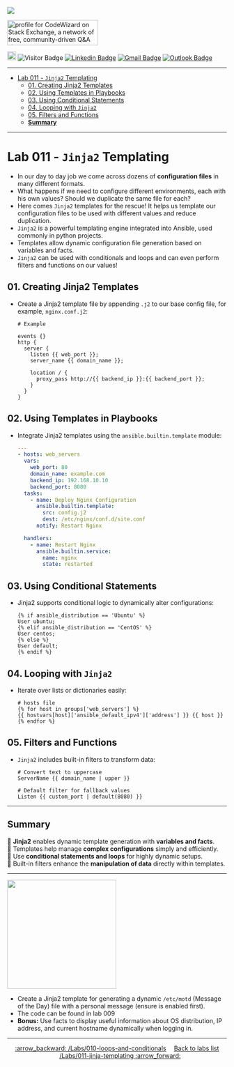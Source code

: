 ![](../../resources/ansible_logo.png)

<a href="https://stackoverflow.com/users/1755598"><img src="https://stackexchange.com/users/flair/1951642.png" width="208" height="58" alt="profile for CodeWizard on Stack Exchange, a network of free, community-driven Q&amp;A sites" title="profile for CodeWizard on Stack Exchange, a network of free, community-driven Q&amp;A sites"></a>

<a href="https://github.com/nirgeier/AnsibleLabs/actions/workflows/004-playbooks.yaml"><img src="https://img.shields.io/github/actions/workflow/status/nirgeier/AnsibleLabs/004-playbooks.yaml?branch=main&style=flat" style="height: 20px;"></a> ![Visitor Badge](https://visitor-badge.laobi.icu/badge?page_id=nirgeier) [![Linkedin Badge](https://img.shields.io/badge/-nirgeier-blue?style=flat&logo=Linkedin&logoColor=white&link=https://www.linkedin.com/in/nirgeier/)](https://www.linkedin.com/in/nirgeier/) [![Gmail Badge](https://img.shields.io/badge/-nirgeier@gmail.com-fcc624?style=plastic&logo=Gmail&logoColor=red&link=mailto:nirgeier@gmail.com)](mailto:nirgeier@gmail.com) [![Outlook Badge](https://img.shields.io/badge/-nirg@codewizard.co.il-fcc624?style=plastic&logo=microsoftoutlook&logoColor=blue&link=mailto:nirg@codewizard.co.il)](mailto:nirg@codewizard.co.il)

---
- [Lab 011 - `Jinja2` Templating](#lab-011---jinja2-templating)
  - [01. Creating Jinja2 Templates](#01-creating-jinja2-templates)
  - [02. Using Templates in Playbooks](#02-using-templates-in-playbooks)
  - [03. Using Conditional Statements](#03-using-conditional-statements)
  - [04. Looping with `Jinja2`](#04-looping-with-jinja2)
  - [05. Filters and Functions](#05-filters-and-functions)
  - [**Summary**](#summary)

---

# Lab 011 - `Jinja2` Templating

- In our day to day job we come across dozens of **configuration files** in many different formats.
- What happens if we need to configure different environments, each with his own values? Should we duplicate the same file for each?
- Here comes `Jinja2` templates for the rescue! It helps us template our configuration files to be used with different values and reduce duplication.
- `Jinja2` is a powerful templating engine integrated into Ansible, used commonly in python projects.
- Templates allow dynamic configuration file generation based on variables and facts.
- `Jinja2` can be used with conditionals and loops and can even perform filters and functions on our values!

## 01. Creating Jinja2 Templates

- Create a Jinja2 template file by appending `.j2` to our base config file, for example, `nginx.conf.j2`:

  ```jinja2
  # Example

  events {}
  http {
    server {
      listen {{ web_port }};
      server_name {{ domain_name }};

      location / {
        proxy_pass http://{{ backend_ip }}:{{ backend_port }};
      }
    }
  }
  ```

## 02. Using Templates in Playbooks

- Integrate Jinja2 templates using the `ansible.builtin.template` module:

  ```yaml
  ---
  - hosts: web_servers
    vars:
      web_port: 80
      domain_name: example.com
      backend_ip: 192.168.10.10
      backend_port: 8080
    tasks:
      - name: Deploy Nginx Configuration
        ansible.builtin.template:
          src: config.j2
          dest: /etc/nginx/conf.d/site.conf
        notify: Restart Nginx

    handlers:
      - name: Restart Nginx
        ansible.builtin.service:
          name: nginx
          state: restarted
  ```

## 03. Using Conditional Statements

- Jinja2 supports conditional logic to dynamically alter configurations:

  ```jinja2
  {% if ansible_distribution == 'Ubuntu' %}
  User ubuntu;
  {% elif ansible_distribution == 'CentOS' %}
  User centos;
  {% else %}
  User default;
  {% endif %}
  ```

## 04. Looping with `Jinja2`

- Iterate over lists or dictionaries easily:

  ```jinja2
  # hosts file
  {% for host in groups['web_servers'] %}
  {{ hostvars[host]['ansible_default_ipv4']['address'] }} {{ host }}
  {% endfor %}
  ```

## 05. Filters and Functions

- `Jinja2` includes built-in filters to transform data:

  ```jinja2
  # Convert text to uppercase
  ServerName {{ domain_name | upper }}

  # Default filter for fallback values
  Listen {{ custom_port | default(8080) }}
  ```

---

## **Summary**

🔹 **Jinja2** enables dynamic template generation with **variables and facts**.  
🔹 Templates help manage **complex configurations** simply and efficiently.  
🔹 Use **conditional statements and loops** for highly dynamic setups.  
🔹 Built-in filters enhance the **manipulation of data** directly within templates.

---

<img src="../../resources/practice.png" width="250px">
<br/>

- Create a Jinja2 template for generating a dynamic `/etc/motd` (Message of the Day) file with a personal message (ensure is enabled first).
- The code can be found in lab 009
- **Bonus:** Use facts to display useful information about OS distribution, IP address, and current hostname dynamically when logging in.

---

<!--- Labs Navigation Start -->  
<p style="text-align: center;">  
    <a href="/Labs/010-loops-and-conditionals">:arrow_backward: /Labs/010-loops-and-conditionals</a>
    &emsp;<a href="/Labs">Back to labs list</a>
    &emsp;<a href="/Labs/011-jinja-templating">/Labs/011-jinja-templating :arrow_forward:</a>
</p>
<!--- Labs Navigation End -->
